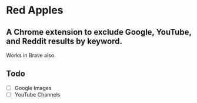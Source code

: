 # Red Apples

## A Chrome extension to exclude Google, YouTube, and Reddit results by keyword.

Works in Brave also.

## Todo

- [ ] Google Images
- [ ] YouTube Channels